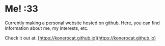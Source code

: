 # Me! :33

Currently making a personal website hosted on github.
Here, you can find information about me, my interests, etc.


Check it out at: [https://konerocat.github.io](https://konerocat.github.io)

